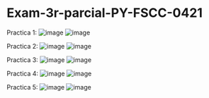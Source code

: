 # Exam-3r-parcial-PY-FSCC-0421

Practica 1:
![image](https://github.com/user-attachments/assets/34154554-700c-4e67-8150-adc8a749a577)
![image](https://github.com/user-attachments/assets/67b9b9db-a057-4ad1-ada8-590b284be685)

Practica 2:
![image](https://github.com/user-attachments/assets/c3fd5917-4f91-45f8-8801-c5b5509a90e0)
![image](https://github.com/user-attachments/assets/c1871471-b4d4-4ab6-9ef6-8d079410fcca)

Practica 3:
![image](https://github.com/user-attachments/assets/1991c420-0c3c-4630-b6f8-c31be7d2618a)
![image](https://github.com/user-attachments/assets/59ddc23c-c6e4-4be1-bc9f-0df777c19f02)

Practica 4: 
![image](https://github.com/user-attachments/assets/8c12bbfb-c5cc-41d0-b71c-ca136c33f3a7)
![image](https://github.com/user-attachments/assets/5666021c-c67d-48ef-b65e-85bd18ac94ec)

Practica 5:
![image](https://github.com/user-attachments/assets/24481b4c-9143-4c1f-973e-5eda971c0569)
![image](https://github.com/user-attachments/assets/b7344c44-9c51-4867-b011-f04cfa9d3bce)
